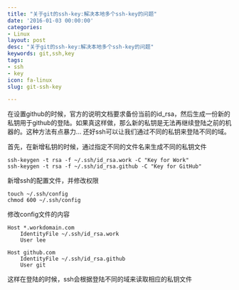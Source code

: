 ```yaml
---
title: "关于git的ssh-key:解决本地多个ssh-key的问题"
date: '2016-01-03 00:00:00'
categories:
- Linux
layout: post
desc: "关于git的ssh-key:解决本地多个ssh-key的问题"
keywords: git,ssh,key
tags:
- ssh
- key
icon: fa-linux
slug: git-ssh-key

---
```

在设置github的时候，官方的说明文档要求备份当前的id_rsa，然后生成一份新的私钥用于github的登陆。如果真这样做，那么新的私钥是无法再继续登陆之前的机器的。这种方法有点暴力…
还好ssh可以让我们通过不同的私钥来登陆不同的域。

首先，在新增私钥的时候，通过指定不同的文件名来生成不同的私钥文件

```
ssh-keygen -t rsa -f ~/.ssh/id_rsa.work -C "Key for Work"  
ssh-keygen -t rsa -f ~/.ssh/id_rsa.github -C "Key for GitHub"
```

新增ssh的配置文件，并修改权限

```
touch ~/.ssh/config  
chmod 600 ~/.ssh/config 
```

修改config文件的内容

```
Host *.workdomain.com   
    IdentityFile ~/.ssh/id_rsa.work  
    User lee  
   
Host github.com  
    IdentityFile ~/.ssh/id_rsa.github  
    User git  
```

这样在登陆的时候，ssh会根据登陆不同的域来读取相应的私钥文件

